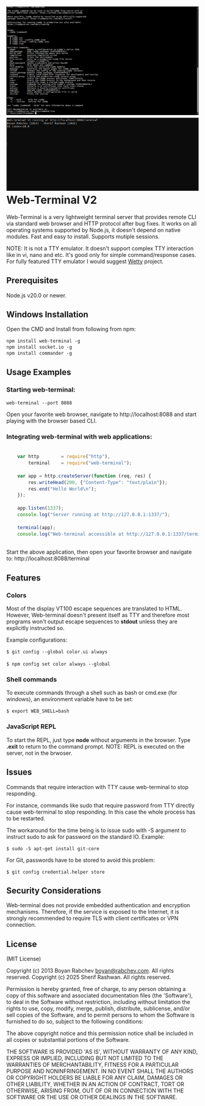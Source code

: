 ![Example](https://github.com/SRashwan/web-terminal/blob/master/1.png)
![Terminal](https://github.com/SRashwan/web-terminal/blob/master/2.png)
Web-Terminal V2
============
Web-Terminal is a very lightweight terminal server that provides remote CLI via standard web browser and HTTP protocol after bug fixes.
It works on all operating systems supported by Node.js, it doesn't depend on native modules.
Fast and easy to install. Supports mutiple sessions.

NOTE: It is not a TTY emulator. It doesn't support complex TTY interaction like in vi, nano and etc. It's good only for simple command/response cases. For fully featured TTY emulator I would suggest [Wetty](https://github.com/krishnasrinivas/wetty) project.

Prerequisites
-------------
Node.js v20.0 or newer.

Windows Installation
------------

Open the CMD and Install from following from npm:

    npm install web-terminal -g
    npm install socket.io -g
    npm install commander -g
    
Usage Examples
--------------

### Starting web-terminal:

    web-terminal --port 8088

Open your favorite web browser, navigate to http://localhost:8088 and start playing with the browser based CLI.

### Integrating web-terminal with web applications:
```javascript

    var http        = require("http"),
        terminal    = require("web-terminal");

    var app = http.createServer(function (req, res) {
        res.writeHead(200, {"Content-Type": "text/plain"});
        res.end("Hello World\n");
    });
    
    app.listen(1337);
    console.log("Server running at http://127.0.0.1:1337/");
    
    terminal(app);
    console.log("Web-terminal accessible at http://127.0.0.1:1337/terminal");
    
```
Start the above application, then open your favorite browser and navigate to: http://localhost:8088/terminal

Features
--------

### Colors
Most of the display VT100 escape sequences are translated to HTML. However, Web-terminal doesn't present itself as TTY and 
therefore most programs won't output escape sequences to **stdout** unless they are explicitly instructed so.

Example configurations:

    $ git config --global color.ui always
    
    $ npm config set color always --global
    
### Shell commands
To execute commands through a shell such as bash or cmd.exe (for windows), an environment variable have to be set:

    $ export WEB_SHELL=bash
    
### JavaScript REPL
To start the REPL, just type **node** without arguments in the browser. 
Type **.exit** to return to the command prompt. 
NOTE: REPL is executed on the server, not in the brwoser.

Issues
------
Commands that require interaction with TTY cause web-terminal to stop responding.

For instance, commands like sudo that require password from TTY directly cause web-terminal to stop responding. In this case the whole process has to be restarted.

The workaround for the time being is to issue sudo with -S argument to instruct sudo to ask for password on the standard IO. 
Example: 

    $ sudo -S apt-get install git-core

For Git, passwords have to be stored to avoid this problem:

    $ git config credential.helper store

Security Considerations
-----------------------
Web-terminal does not provide embedded authentication and encryption mechanisms. 
Therefore, if the service is exposed to the Internet, it is strongly recommended to require TLS with client certificates or VPN connection.

License
-------

(MIT License)

Copyright (c) 2013 Boyan Rabchev <boyan@rabchev.com>. All rights reserved.
Copyright (c) 2025 Sherif Rashwan. All rights reserved.


Permission is hereby granted, free of charge, to any person obtaining
a copy of this software and associated documentation files (the
'Software'), to deal in the Software without restriction, including
without limitation the rights to use, copy, modify, merge, publish,
distribute, sublicense, and/or sell copies of the Software, and to
permit persons to whom the Software is furnished to do so, subject to
the following conditions:

The above copyright notice and this permission notice shall be
included in all copies or substantial portions of the Software.

THE SOFTWARE IS PROVIDED 'AS IS', WITHOUT WARRANTY OF ANY KIND,
EXPRESS OR IMPLIED, INCLUDING BUT NOT LIMITED TO THE WARRANTIES OF
MERCHANTABILITY, FITNESS FOR A PARTICULAR PURPOSE AND NONINFRINGEMENT.
IN NO EVENT SHALL THE AUTHORS OR COPYRIGHT HOLDERS BE LIABLE FOR ANY
CLAIM, DAMAGES OR OTHER LIABILITY, WHETHER IN AN ACTION OF CONTRACT,
TORT OR OTHERWISE, ARISING FROM, OUT OF OR IN CONNECTION WITH THE
SOFTWARE OR THE USE OR OTHER DEALINGS IN THE SOFTWARE.
